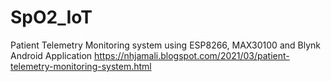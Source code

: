 # SpO2_IoT
Patient Telemetry Monitoring system using ESP8266, MAX30100 and Blynk Android Application
https://nhjamali.blogspot.com/2021/03/patient-telemetry-monitoring-system.html
